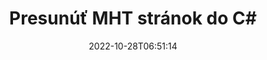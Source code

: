 ---
############################# Static ############################
layout: "auto-gen-merger"
date: 2022-10-28T06:51:14
draft: false
otherformats: mhtml odp ods odt one otp ott pdf pps ppsx ppt pptx rtf tex vdx vsdm

############################# Head ############################
head_title: "Presunúť MHT stránok v C#"
head_description: "Presuňte stránky v rámci dokumentu MHT v C# na ľubovoľnú pozíciu pomocou rozhrania API na zlúčenie dokumentov."

############################# Header ############################
title: "Presunúť MHT stránok do C#"
description: "Presuňte MHT stránky pomocou niekoľkých riadkov kódu .NET."
bg_image: "https://cms.admin.containerize.com/templates/aspose/App_Themes/V3/images/bg/header1.png"
bg_overlay: false
button:
    enable: true
    icon: "fas fa-arrow-down"
    label: "Stiahnite si bezplatnú skúšobnú verziu"
    link: "https://downloads.groupdocs.com/merger/net"

############################# SubMenu ############################
submenu:
    enable: true

    left:
        img_alt: "GroupDocs.Merger for .NET"
        image: "https://cms.admin.containerize.com/templates/groupdocs/images/product-logos/90x90-noborder/groupdocs-merger-net.png"
        product: "GroupDocs.Merger"
        platform: ".NET"

    middle:
        button:

            # button loop
            - link: "https://apireference.groupdocs.com/merger/net"
              text: "Referencia API"

            # button loop
            - link: "https://github.com/groupdocs-merger"
              text: "Príklady kódov"

            # button loop
            - link: "https://products.groupdocs.app/merger/family"
              text: "Živé ukážky"

            # button loop
            - link: "https://purchase.groupdocs.com/pricing/merger/net"
              text: "Stanovenie cien"

    right:
        link_download: "https://downloads.groupdocs.com/merger"
        link_learn: "https://docs.groupdocs.com/merger/net"
        link_buy: "https://purchase.groupdocs.com"

############################# About ############################
about:
    enable: true
    title: "O GroupDocs.Merger for .NET API"
    content: |
        [GroupDocs.Merger for .NET](/sk/merger/net/) ponúka jednoduché riešenie na bezpečné zlúčenie a rozdelenie medzi širokou škálou formátov dokumentov vrátane PDF, Microsoft Office (Word, Excel, PowerPoint , OneNote), OpenDocument, HTML, obrázky a mnoho ďalších v aplikáciách .NET. Pridaním iba niekoľkých riadkov kódu vykonajte niekoľko operácií s dokumentom, ako je presunutie, odstránenie, otočenie, výmena, extrahovanie alebo zmena orientácie strán v dokumentoch. Rozhranie API na zlučovanie dokumentov tiež podporuje zobrazenie náhľadu stránok dokumentu ako obrázka na analýzu štruktúry dokumentu, formátovania a obsahu na stránke.
        
        GroupDocs.Merger API je správnou voľbou pre podnikové riešenia, ktoré vyžadujú funkcie na presúvanie stránok súborov. Tieto rozhrania API sú dobre podporované na všetkých hlavných operačných systémoch a platformách vrátane .NET Framework, .NET Standard, .NET Core, Mono.

############################# Steps ############################
steps:
    enable: true
    title_left: "Presunúť MHT strán súboru v .NET"
    content_left: |
        [GroupDocs.Merger for .NET](/sk/merger/net/) uľahčuje vývojárom C# presúvať stránky v rámci súboru MHT implementáciou niekoľkých jednoduchých krokov .
        
        * Inicializujte **MoveOptions** a zadajte aktuálne a nové čísla strán.
        * Vytvorte novú inštanciu **Merger** a zadajte cestu zdrojového dokumentu ako parameter konštruktora.
        * Zavolajte na **MovePage** a odovzdajte objekt **MoveOptions**.
        * Zavolajte na **Save** a zadajte cestu k súboru na uloženie výsledného dokumentu.

    title_right: "Požiadavky na systém"
    content_right: |
        Rozhrania API GroupDocs.Merger for .NET sú podporované na všetkých hlavných platformách a operačných systémoch. Pred spustením nižšie uvedeného kódu sa uistite, že máte vo svojom systéme nainštalované nasledujúce predpoklady.

        * Operačné systémy: Microsoft Windows, Linux, MacOS
        * Vývojové prostredia: Visual Studio, Xamarin, MonoDevelop
        * Rámce: .NET Framework, .NET Standard, .NET Core, Mono
        * Stiahnite si najnovšiu verziu GroupDocs.Merger for .NET z [NuGet](https://www.nuget.org/packages/groupdocs.merger)
         
    code: |
     {{% merger/additional-styles %}}
     {{< merger/code-merger title="Ako presunúť stránky súboru MHT pomocou vzorového kódu C#">}}

        ```csharp    
        // Presuňte stránky súboru MHT pomocou rozhrania GroupDocs.Merger API
        int pageNumber = 6;
        int newPageNumber = 1;

        // Inicializujte triedu MoveOptions, aby ste určili aktuálne a nové čísla strán
        MoveOptions moveOptions = new MoveOptions(pageNumber, newPageNumber);

        // Okamžité zlúčenie so vstupným dokumentom MHT
        using (Merger merger = new Merger("input.mht"))
          {
            // Zavolajte metódu MovePage a odovzdajte jej objekt MoveOptions
            merger.MovePage(moveOptions);
    
            // Zavolajte metódu Uložiť a zadajte požadovanú cestu k súboru na uloženie výstupného dokumentu
            merger.Save("output.mht");
          }
        ```
     {{< /merger/code-merger >}}

############################# Demos ############################
demos:
    enable: true
    title: "Živé ukážky – Presuňte MHT stránok online"
    content: |
       Presuňte stránky súboru MHT hneď teraz na webovej lokalite [GroupDocs.Merger Live Demos](https://products.groupdocs.app/splitter/move-pages/mht).
       Živá ukážka má nasledujúce výhody.
        
############################# About Formats ############################
about_formats:
    enable: true

############################# More Formats ############################
more_formats:
    enable: true
    title: "Presunúť strany iných formátov dokumentov"
    content: |
        API na zlúčenie a rozdelenie dokumentov .NET pre formáty súborov a obrázky. Presuňte niektoré z populárnych formátov súborov, ako je uvedené nižšie.

############################# Back to top ###############################
back_to_top:
    enable: true
---
